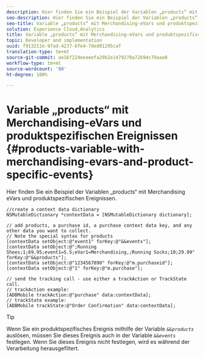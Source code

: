 ```yaml
---
description: Hier finden Sie ein Beispiel der Variablen „products“ mit Merchandising eVars und produktspezifischen Ereignissen.
seo-description: Hier finden Sie ein Beispiel der Variablen „products“ mit Merchandising eVars und produktspezifischen Ereignissen.
seo-title: Variable „products“ mit Merchandising-eVars und produktspezifischen Ereignissen
solution: Experience Cloud,Analytics
title: Variable „products“ mit Merchandising-eVars und produktspezifischen Ereignissen
topic: Developer and implementation
uuid: f913211e-97ad-4237-bfe4-7ded01295caf
translation-type: tm+mt
source-git-commit: ae16f224eeaeefa29b2e1479270a72694c79aaa0
workflow-type: tm+mt
source-wordcount: '98'
ht-degree: 100%

---
```



# Variable „products“ mit Merchandising-eVars und produktspezifischen Ereignissen {#products-variable-with-merchandising-evars-and-product-specific-events}

Hier finden Sie ein Beispiel der Variablen „products“ mit Merchandising eVars und produktspezifischen Ereignissen.

```
//create a context data dictionary 
NSMutableDictionary *contextData = [NSMutableDictionary dictionary]; 
  
// add products, a purchase id, a purchase context data key, and any other data you want to collect. 
// Note the special syntax for products 
[contextData setObject:@"event1" forKey:@"&&events"]; 
[contextData setObject:@";Running Shoes;1;69.95;event1=5.5;eVar1=Merchandising,;Running Socks;10;29.99" forKey:@"&&products"]; 
[contextData setObject:@"1234567890" forKey:@"m.purchaseid"]; 
[contextData setObject:@"1" forKey:@"m.purchase"]; 
  
// send the tracking call - use either a trackAction or TrackState call. 
// trackAction example: 
[ADBMobile trackAction:@"purchase" data:contextData]; 
// trackState example: 
[ADBMobile trackState:@"Order Confirmation" data:contextData];
```

>[!TIP]
>
>Wenn Sie ein produktspezifisches Ereignis mithilfe der Variable *`&&products`* auslösen, müssen Sie dieses Ereignis auch in der Variable *`&&events`* festlegen. Wenn Sie dieses Ereignis nicht festlegen, wird es während der Verarbeitung herausgefiltert.

